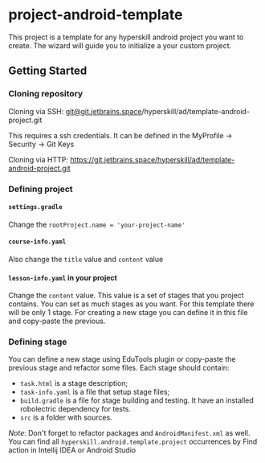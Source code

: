 # project-android-template

This project is a template for any hyperskill android project you want to create. 
The wizard will guide you to initialize a your custom project.

## Getting Started

### Cloning repository

Cloning via SSH: git@git.jetbrains.space/hyperskill/ad/template-android-project.git

This requires a ssh credentials. It can be defined in the MyProfile -> Security -> Git Keys

Cloning via HTTP: https://git.jetbrains.space/hyperskill/ad/template-android-project.git

### Defining project

#### `settings.gradle`
Change the `rootProject.name = 'your-project-name'` 

#### `course-info.yaml`
Also change the `title` value and `content` value 

#### `lesson-info.yaml` in your project
Change the `content` value. This value is a set of stages that you project contains. 
You can set as much stages as you want. For this template there will be only 1 stage.
For creating a new stage you can define it in this file and copy-paste the previous.
 
### Defining stage

You can define a new stage using EduTools plugin or copy-paste the previous stage and refactor some files.
Each stage should contain: 
- `task.html` is a stage description;
- `task-info.yaml` is a file that setup stage files;
- `build.gradle` is a file for stage building and testing. It have an installed robolectric dependency for tests.
- `src` is a folder with sources.

*Note*: Don't forget to refactor packages and `AndroidManifest.xml` as well. 
You can find all `hyperskill.android.template.project` occurrences by Find action in Intellij IDEA or Android Studio